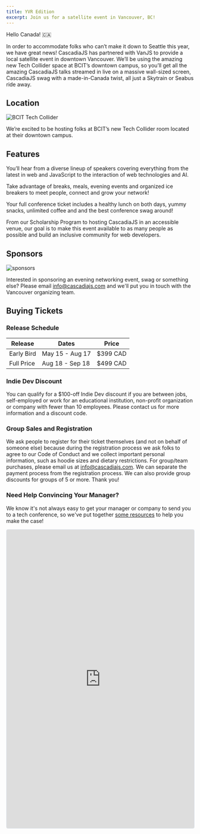 ```yaml
---
title: YVR Edition
excerpt: Join us for a satellite event in Vancouver, BC!
---
```

Hello Canada! 🇨🇦

In order to accommodate folks who can’t make it down to Seattle this year, we have great news! CascadiaJS has partnered with VanJS to provide a local satellite event in downtown Vancouver. We’ll be using the amazing new Tech Collider space at BCIT’s downtown campus, so you’ll get all the amazing CascadiaJS talks streamed in live on a massive wall-sized screen, CascadiaJS swag with a made-in-Canada twist, all just a Skytrain or Seabus ride away.

## Location

![BCIT Tech Collider](/_public/images/2025/bcit.jpg)

We’re excited to be hosting folks at BCIT’s new Tech Collider room located at their downtown campus.

## Features

<i class="fa-solid fa-podium-star"></i> You’ll hear from a diverse lineup of speakers covering everything from the latest in web and JavaScript to the interaction of web technologies and AI.

<i class="fa-regular fa-handshake"></i> Take advantage of breaks, meals, evening events and organized ice breakers to meet people, connect and grow your network!

<i class="fa-solid fa-burger-soda"></i> Your full conference ticket includes a healthy lunch on both days, yummy snacks, unlimited coffee and and the best conference swag around!

<i class="fa-solid fa-hand-holding-heart"></i> From our Scholarship Program to hosting CascadiaJS in an accessible venue, our goal is to make this event available to as many people as possible and build an inclusive community for web developers.

## Sponsors

![sponsors](/_public/images/past/cjs19-formidable-table.jpg)

Interested in sponsoring an evening networking event, swag or something else? Please email info@cascadiajs.com and we'll put you in touch with the Vancouver organizing team.

## Buying Tickets

### Release Schedule

<table class="styled-table">
    <thead>
    <tr><th>Release</th><th>Dates</th><th>Price</th></tr>
    </thead>
    <tbody>
    <tr class="active-row"><td>Early Bird</td><td>May 15 - Aug 17</td><td>$399 CAD</td></tr>
    <tr><td>Full Price</td><td>Aug 18 - Sep 18</td><td>$499 CAD</td></tr>
    </tbody>
</table>

### Indie Dev Discount

You can qualify for a $100-off Indie Dev discount if you are between jobs, self-employed or work for an educational institution, non-profit organization or company with fewer than 10 employees. Please contact us for more information and a discount code.

### Group Sales and Registration

We ask people to register for their ticket themselves (and not on behalf of someone else) because during the registration process we ask folks to agree to our Code of Conduct and we collect important personal information, such as hoodie sizes and dietary restrictions.
For group/team purchases, please email us at info@cascadiajs.com. We can separate the payment process from the registration process. We can also provide group discounts for groups of 5 or more. Thank you!

### Need Help Convincing Your Manager?

We know it's not always easy to get your manager or company to send you to a tech conference, so we've put together [some resources](/2025/boss-letter) to help you make the case!

<iframe
  src="https://lu.ma/embed/event/evt-YA27EpJuKXHwUdH/simple"
  width="100%"
  height="800"
  frameborder="0"
  style="border: 1px solid #bfcbda88; border-radius: 4px;"
  allowfullscreen=""
  aria-hidden="false"
  tabindex="0"
></iframe>
